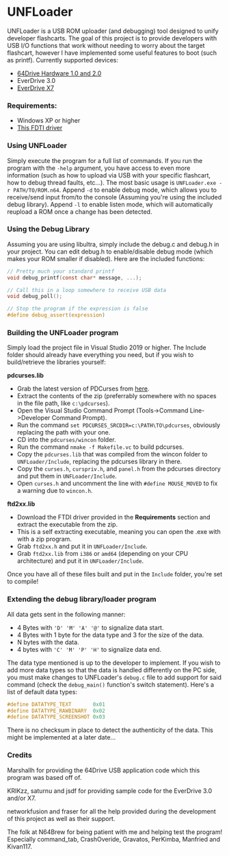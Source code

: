 # UNFLoader
UNFLoader is a USB ROM uploader (and debugging) tool designed to unify developer flashcarts. The goal of this project is to provide developers with USB I/O functions that work without needing to worry about the target flashcart, however I have implemented some useful features to boot (such as printf).
Currently supported devices:
* [64Drive Hardware 1.0 and 2.0](http://64drive.retroactive.be/)
* EverDrive 3.0
* [EverDrive X7](https://krikzz.com/store/home/55-everdrive-64-x7.html)


### Requirements:
* Windows XP or higher
* [This FDTI driver](http://www.ftdichip.com/Drivers/CDM/CDM21228_Setup.zip)


### Using UNFLoader
Simply execute the program for a full list of commands. If you run the program with the `-help` argument, you have access to even more information (such as how to upload via USB with your specific flashcart, how to debug thread faults, etc...). The most basic usage is `UNFLoader.exe -r PATH/TO/ROM.n64`. Append `-d` to enable debug mode, which allows you to receive/send input from/to the console (Assuming you're using the included debug library). Append `-l` to enable listen mode, which will automatically reupload a ROM once a change has been detected.


### Using the Debug Library
Assuming you are using libultra, simply include the debug.c and debug.h in your project. You can edit debug.h to enable/disable debug mode (which makes your ROM smaller if disabled).
Here are the included functions:
```c
// Pretty much your standard printf
void debug_printf(const char* message, ...);

// Call this in a loop somewhere to receive USB data
void debug_poll();

// Stop the program if the expression is false
#define debug_assert(expression)
```


### Building the UNFLoader program
Simply load the project file in Visual Studio 2019 or higher.
The Include folder should already have everything you need, but if you wish to build/retrieve the libraries yourself:

**pdcurses.lib**
* Grab the latest version of PDCurses from [here](https://github.com/wmcbrine/PDCurses).
* Extract the contents of the zip (preferrably somewhere with no spaces in the file path, like `c:\pdcurses`).
* Open the Visual Studio Command Prompt (Tools->Command Line->Developer Command Prompt).
* Run the command `set PDCURSES_SRCDIR=c:\PATH\TO\pdcurses`, obviously replacing the path with your one.
* CD into the `pdcurses/wincon` folder.
* Run the command `nmake -f Makefile.vc` to build pdcurses.
* Copy the `pdcurses.lib` that was compiled from the wincon folder to `UNFLoader/Include`, replacing the pdcurses library in there.
* Copy the `curses.h`, `curspriv.h`, and `panel.h` from the pdcurses directory and put them in `UNFLoader/Include`.
* Open `curses.h` and uncomment the line with `#define MOUSE_MOVED` to fix a warning due to `wincon.h`.

**ftd2xx.lib**
* Download the FTDI driver provided in the **Requirements** section and extract the executable from the zip.
* This is a self extracting executable, meaning you can open the .exe with with a zip program. 
* Grab `ftd2xx.h` and put it in `UNFLoader/Include`.
* Grab `ftd2xx.lib` from `i386` or `amd64` (depending on your CPU architecture) and put it in `UNFLoader/Include`.

Once you have all of these files built and put in the `Include` folder, you're set to compile!


### Extending the debug library/loader program
All data gets sent in the following manner:
* 4 Bytes with `'D' 'M' 'A' '@'` to signalize data start.
* 4 Bytes with 1 byte for the data type and 3 for the size of the data.
* N bytes with the data.
* 4 bytes with `'C' 'M' 'P' 'H'` to signalize data end.

The data type mentioned is up to the developer to implement. If you wish to add more data types so that the data is handled differently on the PC side, you must make changes to UNFLoader's `debug.c` file to add support for said command (check the `debug_main()` function's switch statement). Here's a list of default data types:
```c
#define DATATYPE_TEXT       0x01
#define DATATYPE_RAWBINARY  0x02
#define DATATYPE_SCREENSHOT 0x03
```
There is no checksum in place to detect the authenticity of the data. This might be implemented at a later date...

### Credits
Marshallh for providing the 64Drive USB application code which this program was based off of.

KRIKzz, saturnu and jsdf for providing sample code for the EverDrive 3.0 and/or X7.

networkfusion and fraser for all the help provided during the development of this project as well as their support.

The folk at N64Brew for being patient with me and helping test the program! Especially command_tab, CrashOveride, Gravatos, PerKimba, Manfried and Kivan117.
